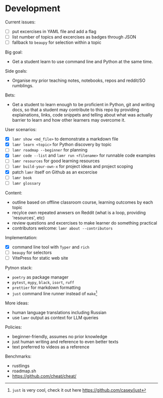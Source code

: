 # Development

Current issues:

- [ ] put excercises in YAML file and add a flag
- [ ] list number of topics and excercises as badges through JSON 
- [ ] fallback to `beaupy` for selection within a topic

Big goal:

- Get a student learn to use command line and Python at the same time.

Side goals:

- Organise my prior teaching notes, notebooks, repos and reddit/SO rumblings. 

Bets:

- Get a student to learn enough to be proficient in Python, git and 
  writing docs, so that a student may contribute to this repo by providing 
  explainations, links, code snippets and telling about what was actually
  barrier to learn and how other learners may overcome it.

User scenarios:

- [x] `lamr show <md_file>` to demonstrate a markdown file
- [x] `lamr learn <topic>` for Python discovery by topic
- [ ] `lamr roadmap --beginner` for planning
- [x] `lamr code --list` and `lamr run <filename>` for runnable code examples
- [ ] `lamr resources` for good learning resources
- [ ] `lamr build-your-own-x` for project ideas and project scoping
- [x] patch `lamr` itself on Github as an excercise
- [ ] `lamr book`
- [ ] `lamr glossary`

Content:

- outline based on offline classroom course, learning outcomes by each topic
- recylce own repeated anwsers on Reddit (what is a loop, providing 'resources', etc)
- review questions and excercises to make learner do something practical
- contributors welcome: `lamr about --contributors`

Implementation:

- [x] command line tool with `Typer` and `rich`
- [ ] `beaupy` for selectors
- [ ] VitePress for static web site

Pytnon stack:

- `poetry` as package manager
- `pytest`, `mypy`, `black`, `isort`, `ruff`
- `prettier` for markdown formatting
- `just` command line runner instead of `make`[^1]

[^1]: `just` is very cool, check it out here <https://github.com/casey/just>

More ideas:

- human language translations including Russian
- use `lamr` output as context for LLM queries

Policies:

- beginner-friendly, assumes no prior knowledge
- just human writing and reference to even better texts
- text preferred to videos as a reference

Benchmarks:

- rustlings
- roadmap.sh
- <https://github.com/cheat/cheat/>
